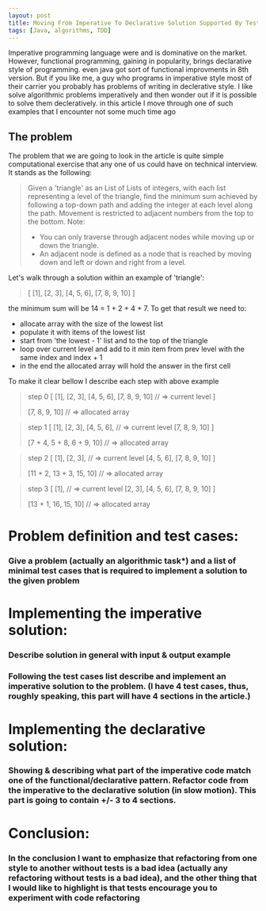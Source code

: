 ```yaml
---
layout: post
title: Moving From Imperative To Declarative Solution Supported By Tests
tags: [Java, algorithms, TDD]
---
```


Imperative programming language were and is dominative on the market. However, functional programming, gaining in popularity, brings declarative style of programming. even java got sort of functional improvments in 8th version. But if you like me, a guy who programs in imperative style most of their carrier you probably has problems of writing in declerative style. I like solve algorithmic problems imperatively and then wonder out if it is possible to solve them decleratively. in this article I move through one of such examples that I encounter not some much time ago

## The problem

The problem that we are going to look in the article is quite simple computational exercise that any one of us could have on technical interview. It stands as the following:

> Given a 'triangle' as an List of Lists of integers, with each list representing a level of the triangle, find the minimum sum achieved by following a top-down path and adding the integer at each level along the path. Movement is restricted to adjacent numbers from the top to the bottom.
> Note:
> - You can only traverse through adjacent nodes while moving up or down the triangle.
> - An adjacent node is defined as a node that is reached by moving down and left or down and right from a level.

Let's walk through a solution within an example of 'triangle':

> [
>      [1],
>     [2, 3],
>   [4, 5, 6],
>  [7, 8, 9, 10]
> ]

the minimum sum will be 14 = 1 + 2 + 4 + 7. To get that result we need to:
 * allocate array with the size of the lowest list
 * populate it with items of the lowest list
 * start from 'the lowest - 1' list and to the top of the triangle
 * loop over current level and add to it min item from prev level with the same index and index + 1
 * in the end the allocated array will hold the answer in the first cell

To make it clear bellow I describe each step with above example
> step 0
> [
>      [1],
>     [2, 3],
>   [4, 5, 6],
>  [7, 8, 9, 10] // => current level
> ]
>
>  [7, 8, 9, 10] // => allocated array

> step 1
> [
>      [1],
>     [2, 3],
>   [4, 5, 6],   // => current level
>  [7, 8, 9, 10]
> ]
>
>  [7 + 4, 5 + 8, 6 + 9, 10] // => allocated array

> step 2
> [
>      [1],
>     [2, 3],    // => current level
>   [4, 5, 6],
>  [7, 8, 9, 10]
> ]
>
>  [11 + 2, 13 + 3, 15, 10] // => allocated array

> step 3
> [
>      [1],      // => current level
>     [2, 3],
>   [4, 5, 6],
>  [7, 8, 9, 10]
> ]
>
>  [13 + 1, 16, 15, 10] // => allocated array



# Problem definition and test cases:
### Give a problem (actually an algorithmic task*) and a list of minimal test cases that is required to implement a solution to the given problem

# Implementing the imperative solution:
### Describe solution in general with input & output example
### Following the test cases list describe and implement an imperative solution to the problem. (I have 4 test cases, thus, roughly speaking, this part will have 4 sections in the article.)

# Implementing the declarative solution:
### Showing & describing what part of the imperative code match one of the functional/declarative pattern. Refactor code from the imperative to the declarative solution (in slow motion). This part is going to contain +/- 3 to 4 sections.

# Conclusion:
### In the conclusion I want to emphasize that refactoring from one style to another without tests is a bad idea (actually any refactoring without tests is a bad idea), and the other thing that I would like to highlight is that tests encourage you to experiment with code refactoring

